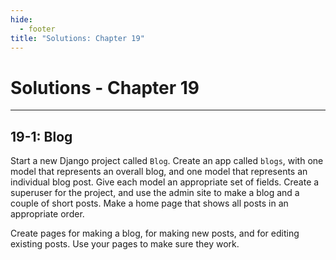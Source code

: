 ```yaml
---
hide:
  - footer
title: "Solutions: Chapter 19"
---
```


# Solutions - Chapter 19

---

## 19-1: Blog

Start a new Django project called `Blog`. Create an app called `blogs`, with one model that represents an overall blog, and one model that represents an individual blog post. Give each model an appropriate set of fields. Create a superuser for the project, and use the admin site to make a blog and a couple of short posts. Make a home page that shows all posts in an appropriate order.

Create pages for making a blog, for making new posts, and for editing existing posts. Use your pages to make sure they work.